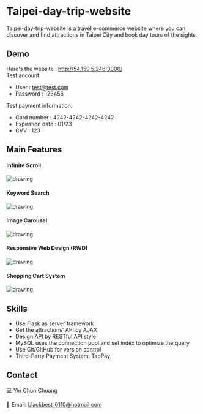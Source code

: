 # Taipei-day-trip-website

Taipei-day-trip-website is a travel e-commerce website where you can discover and find attractions in Taipei City and book day tours of the sights.

## Demo

Here's the website : http://54.159.5.246:3000/
</br>Test account:

- User : test@test.com
- Password : 123456

Test payment information:

- Card number : 4242-4242-4242-4242
- Expiration date : 01/23
- CVV : 123

## Main Features

#### Infinite Scroll

<img src="https://raw.githubusercontent.com/yin0110/taipei-day-trip-website/main/static/img/scroll.gif" alt="drawing"/>

#### Keyword Search

<img src="https://raw.githubusercontent.com/yin0110/taipei-day-trip-website/main/static/img/searchkeyword.gif" alt="drawing"/>

#### Image Carousel

<img src="https://raw.githubusercontent.com/yin0110/taipei-day-trip-website/main/static/img/checkview.gif" alt="drawing"/>

#### Responsive Web Design (RWD)

<img src="https://raw.githubusercontent.com/yin0110/taipei-day-trip-website/main/static/img/rwd.gif" alt="drawing"/>

#### Shopping Cart System

<img src="https://raw.githubusercontent.com/yin0110/taipei-day-trip-website/main/static/img/pay.gif" alt="drawing"/>

## Skills

- Use Flask as server framework
- Get the attractions' API by AJAX
- Design API by RESTful API style
- MySQL uses the connection pool and set
  index to optimize the query
- Use Git/GitHub for version control
- Third-Party Payment System: TapPay

## Contact

💻 Yin Chun Chuang

📧 Email: blackbest_0110@hotmail.com
